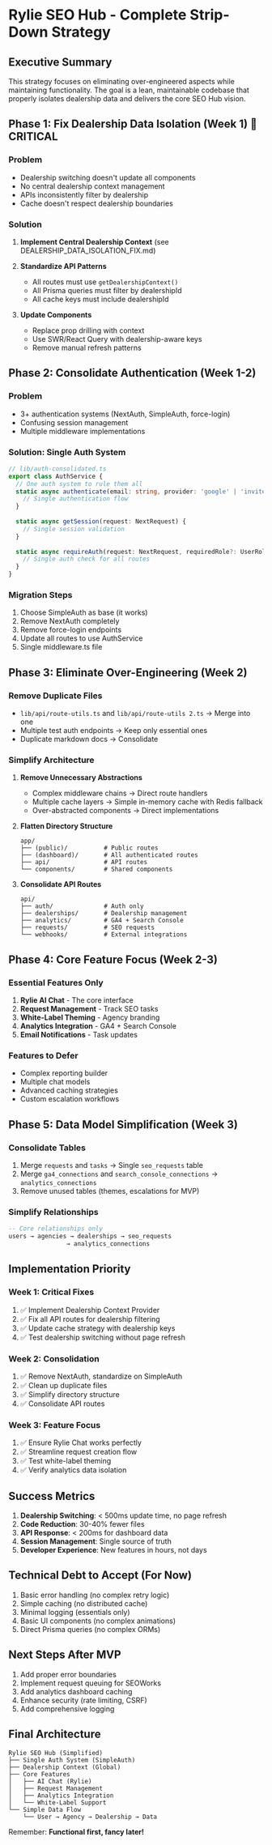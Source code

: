 # Rylie SEO Hub - Complete Strip-Down Strategy

## Executive Summary
This strategy focuses on eliminating over-engineered aspects while maintaining functionality. The goal is a lean, maintainable codebase that properly isolates dealership data and delivers the core SEO Hub vision.

## Phase 1: Fix Dealership Data Isolation (Week 1) 🚨 CRITICAL

### Problem
- Dealership switching doesn't update all components
- No central dealership context management
- APIs inconsistently filter by dealership
- Cache doesn't respect dealership boundaries

### Solution
1. **Implement Central Dealership Context** (see DEALERSHIP_DATA_ISOLATION_FIX.md)
2. **Standardize API Patterns**
   - All routes must use `getDealershipContext()`
   - All Prisma queries must filter by dealershipId
   - All cache keys must include dealershipId

3. **Update Components**
   - Replace prop drilling with context
   - Use SWR/React Query with dealership-aware keys
   - Remove manual refresh patterns

## Phase 2: Consolidate Authentication (Week 1-2)

### Problem
- 3+ authentication systems (NextAuth, SimpleAuth, force-login)
- Confusing session management
- Multiple middleware implementations

### Solution: Single Auth System
```typescript
// lib/auth-consolidated.ts
export class AuthService {
  // One auth system to rule them all
  static async authenticate(email: string, provider: 'google' | 'invite') {
    // Single authentication flow
  }
  
  static async getSession(request: NextRequest) {
    // Single session validation
  }
  
  static async requireAuth(request: NextRequest, requiredRole?: UserRole) {
    // Single auth check for all routes
  }
}
```

### Migration Steps
1. Choose SimpleAuth as base (it works)
2. Remove NextAuth completely
3. Remove force-login endpoints
4. Update all routes to use AuthService
5. Single middleware.ts file

## Phase 3: Eliminate Over-Engineering (Week 2)

### Remove Duplicate Files
- `lib/api/route-utils.ts` and `lib/api/route-utils 2.ts` → Merge into one
- Multiple test auth endpoints → Keep only essential ones
- Duplicate markdown docs → Consolidate

### Simplify Architecture
1. **Remove Unnecessary Abstractions**
   - Complex middleware chains → Direct route handlers
   - Multiple cache layers → Simple in-memory cache with Redis fallback
   - Over-abstracted components → Direct implementations

2. **Flatten Directory Structure**
   ```
   app/
   ├── (public)/          # Public routes
   ├── (dashboard)/       # All authenticated routes
   ├── api/               # API routes
   └── components/        # Shared components
   ```

3. **Consolidate API Routes**
   ```
   api/
   ├── auth/              # Auth only
   ├── dealerships/       # Dealership management
   ├── analytics/         # GA4 + Search Console
   ├── requests/          # SEO requests
   └── webhooks/          # External integrations
   ```

## Phase 4: Core Feature Focus (Week 2-3)

### Essential Features Only
1. **Rylie AI Chat** - The core interface
2. **Request Management** - Track SEO tasks
3. **White-Label Theming** - Agency branding
4. **Analytics Integration** - GA4 + Search Console
5. **Email Notifications** - Task updates

### Features to Defer
- Complex reporting builder
- Multiple chat models
- Advanced caching strategies
- Custom escalation workflows

## Phase 5: Data Model Simplification (Week 3)

### Consolidate Tables
1. Merge `requests` and `tasks` → Single `seo_requests` table
2. Merge `ga4_connections` and `search_console_connections` → `analytics_connections`
3. Remove unused tables (themes, escalations for MVP)

### Simplify Relationships
```sql
-- Core relationships only
users → agencies → dealerships → seo_requests
                → analytics_connections
```

## Implementation Priority

### Week 1: Critical Fixes
1. ✅ Implement Dealership Context Provider
2. ✅ Fix all API routes for dealership filtering
3. ✅ Update cache strategy with dealership keys
4. ✅ Test dealership switching without page refresh

### Week 2: Consolidation
1. ✅ Remove NextAuth, standardize on SimpleAuth
2. ✅ Clean up duplicate files
3. ✅ Simplify directory structure
4. ✅ Consolidate API routes

### Week 3: Feature Focus
1. ✅ Ensure Rylie Chat works perfectly
2. ✅ Streamline request creation flow
3. ✅ Test white-label theming
4. ✅ Verify analytics data isolation

## Success Metrics

1. **Dealership Switching**: < 500ms update time, no page refresh
2. **Code Reduction**: 30-40% fewer files
3. **API Response**: < 200ms for dashboard data
4. **Session Management**: Single source of truth
5. **Developer Experience**: New features in hours, not days

## Technical Debt to Accept (For Now)

1. Basic error handling (no complex retry logic)
2. Simple caching (no distributed cache)
3. Minimal logging (essentials only)
4. Basic UI components (no complex animations)
5. Direct Prisma queries (no complex ORMs)

## Next Steps After MVP

1. Add proper error boundaries
2. Implement request queuing for SEOWorks
3. Add analytics dashboard caching
4. Enhance security (rate limiting, CSRF)
5. Add comprehensive logging

## Final Architecture

```
Rylie SEO Hub (Simplified)
├── Single Auth System (SimpleAuth)
├── Dealership Context (Global)
├── Core Features
│   ├── AI Chat (Rylie)
│   ├── Request Management
│   ├── Analytics Integration
│   └── White-Label Support
└── Simple Data Flow
    └── User → Agency → Dealership → Data
```

Remember: **Functional first, fancy later!**